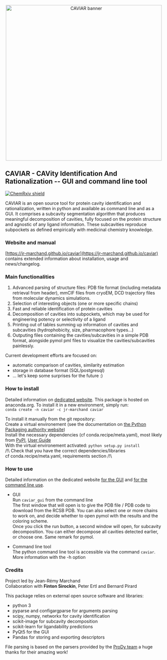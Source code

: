 <p align="center">
	<img src="https://github.com/jr-marchand/caviar/blob/master/docs/assets/toc.png" alt="CAVIAR banner" width="500"/>
</p>

## CAVIAR - CAVity Identification And Rationalization -- GUI and command line tool

[![ChemRxiv shield](https://img.shields.io/badge/ChemRxiv-10.26434%2Fchemrxiv.12806819-red)](https://doi.org/10.26434/chemrxiv.12806819)


CAVIAR is an open source tool for protein cavity identification and rationalization, written in python and available as command line and as a GUI. It comprises a subcavity segmentation algorithm that produces meaningful decomposition of cavities, fully focused on the protein structure and agnostic of any ligand information. These subcavities reproduce subpockets as defined empirically with medicinal chemistry knowledge.

### Website and manual

[https://jr-marchand.github.io/caviar](https://jr-marchand.github.io/caviar) contains extended information about installation, usage and news/changelog.   


### Main functionalities

1. Advanced parsing of structure files: PDB file format (including metadata retrieval from header), mmCIF files from cryoEM, DCD trajectory files from molecular dynamics simulations.
2. Selection of interesting objects (one or more specific chains)
3. Fast and reliable identification of protein cavities
4. Decomposition of cavities into subpockets, which may be used for engineering potency or selectivity of a ligand
5. Printing out of tables summing up information of cavities and subcavities (hydrophobicity, size, pharmacophore types...)
6. Outputing files containing the cavities/subcavities in a simple PDB format, alongside pymol pml files to visualize the cavities/subcavities painlessly.

Current development efforts are focused on:  
 - automatic comparison of cavities, similarity estimation  
 - storage in database format (SQL/postgresql)  
 - ... let's keep some surprises for the future :)  

### How to install

Detailed information on [dedicated website](https://jr-marchand.github.io/caviar/using-caviar/installation).
This package is hosted on anaconda.org. To install it in a new environment, simply run:  
```conda create -n caviar -c jr-marchand caviar```  

To install it manually from the git repository:   
Create a virtual environement (see the documentation on [the Python Packaging authority website](https://packaging.python.org/guides/installing-using-pip-and-virtual-environments/))  
Install the necessary dependencies (cf conda.recipe/meta.yaml), most likely from [PyPI](https://pypi.org/), [User Guide](https://packaging.python.org/)  
With the virtual environement activated: ```python setup.py install```   
/!\ Check that you have the correct dependencies/libraries  
cf conda.recipe/meta.yaml, requirements section /!\  

### How to use

Detailed information on the dedicated website [for the GUI](https://jr-marchand.github.io/caviar/using-caviar/caviar-gui) and [for the command line use](https://jr-marchand.github.io/caviar/using-caviar/caviar-cmdline).

- GUI  
Run ```caviar_gui``` from the command line  
The first window that will open is to give the PDB file / PDB code to download from the RCSB PDB. You can also select one or more chains to work on, and decide whether to open pymol with the results and the coloring scheme.  
Once you click the run button, a second window will open, for subcavity decomposition. You can either decompose all cavities detected earlier, or choose one. Same remark for pymol.  
  
- Command line tool  
The python command line tool is accessible via the command ```caviar```. More information with the -h option  

### Credits

Project led by Jean-Rémy Marchand  
Collaboration with **Finton Sirockin**, Peter Ertl and Bernard Pirard  


This package relies on external open source software and libraries:  
* python 3   
* pyparse and configargparse for arguments parsing  
* scipy, numpy, networkx for cavity identification  
* scikit-image for subcavity decomposition  
* scikit-learn for ligandability predictions  
* PyQt5 for the GUI   
* Pandas for storing and exporting descriptors  

File parsing is based on the parsers provided by the [ProDy team](https://github.com/prody/ProDy) a huge thanks for their amazing work!